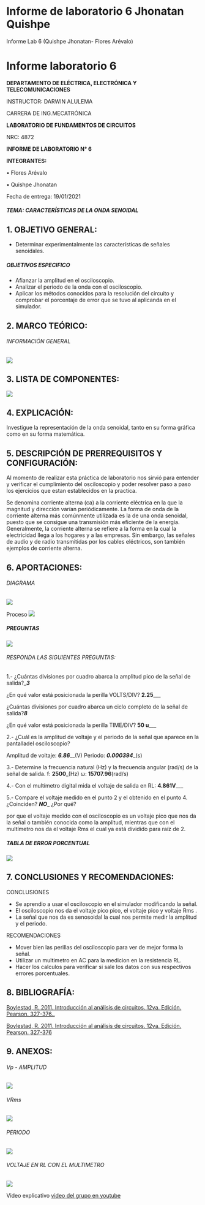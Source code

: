 # Informe de laboratorio 6 Jhonatan Quishpe 
Informe Lab 6 (Quishpe Jhonatan- Flores Arévalo)
# Informe laboratorio 6

**DEPARTAMENTO DE ELÉCTRICA, ELECTRÓNICA Y TELECOMUNICACIONES**

INSTRUCTOR: DARWIN ALULEMA

CARRERA DE ING.MECATRÓNICA

**LABORATORIO DE FUNDAMENTOS DE CIRCUITOS**

NRC: 4872

**INFORME DE LABORATORIO N° 6**

**INTEGRANTES:**

•	Flores Arévalo

•	Quishpe Jhonatan 


Fecha de entrega: 19/01/2021




##### TEMA: CARACTERÍSTICAS DE LA ONDA SENOIDAL

## 1.	OBJETIVO GENERAL:  
- Determinar experimentalmente las características de señales senoidales.

##### OBJETIVOS ESPECIFICO
- Afianzar la amplitud en el osciloscopio.
- Analizar el periodo de la onda con el osciloscopio.
- Aplicar los métodos conocidos para la resolución del circuito  y comprobar el porcentaje de error que se tuvo al aplicanda en el simulador.


## 2.	MARCO TEÓRICO: 
###### INFORMACIÓN GENERAL

![](https://fotos.subefotos.com/d32041aa2d34df27ff28420c4ad20e71o.jpg)




## 3.	LISTA DE COMPONENTES: 
![](https://fotos.subefotos.com/faa79038fcc824fe911afc6a2c84e740o.jpg)


## 4.	EXPLICACIÓN: 
Investigue la representación de la onda senoidal, tanto en su forma gráfica como en su forma matemática.


## 5.	DESCRIPCIÓN DE PRERREQUISITOS Y CONFIGURACIÓN: 



Al momento de realizar esta práctica de laboratorio nos sirvió para entender y verificar el cumplimiento del osciloscopio y poder resolver paso a paso los ejercicios que estan establecidos en la practica.

Se denomina corriente alterna (ca) a la corriente eléctrica en la que la magnitud y dirección varían periódicamente. La forma de onda de la corriente alterna más comúnmente utilizada es la de una onda senoidal, puesto que se consigue una transmisión más eficiente de la energía.
Generalmente, la corriente alterna se refiere a la forma en la cual la electricidad llega a los hogares y a las empresas. Sin embargo, las señales de audio y de radio transmitidas por los cables eléctricos, son también ejemplos de corriente alterna.


## 6.	APORTACIONES: 

###### DIAGRAMA

![](https://fotos.subefotos.com/ade472f45c7d625082835776d9b2fcc6o.jpg)

Proceso 
![](https://fotos.subefotos.com/74871910c4abf74c038dace16412b65do.jpg)


##### PREGUNTAS 
![](https://fotos.subefotos.com/e62c42cd10ae420b717bb8f985d6c40ao.jpg)

###### RESPONDA LAS SIGUIENTES PREGUNTAS:
1.- ¿Cuántas divisiones por cuadro abarca la amplitud pico de la señal de salida?______3_____

¿En qué valor está posicionada la perilla VOLTS/DIV? ____2.25_______

¿Cuántas divisiones por cuadro abarca un ciclo completo de la señal de salida?_____8_____

¿En qué valor está posicionada la perilla TIME/DIV?  ____50 u_______

2.- ¿Cuál es la amplitud de voltaje y el periodo de la señal que aparece en la pantalladel osciloscopio?

Amplitud de voltaje: _____6.86_______(V)
Periodo: _____0.000394______(s)

3.- Determine la frecuencia natural (Hz) y la frecuencia angular (rad/s) de la señal de salida.
f: ______2500_______(Hz)
ω: ______15707.96______(rad/s)

4.- Con el multímetro digital mida el voltaje de salida en RL: ______4.861V_________

5.- Compare el voltaje medido en el punto 2  y el obtenido en el punto 4.
¿Coinciden? ___NO____ ¿Por qué?

por que el voltaje medido con el osciloscopio es un voltaje pico que nos da la señal o también conocida como la amplitud, mientras que con el multímetro nos da el voltaje Rms el cual ya está dividido para raíz de 2. 




##### TABLA DE ERROR PORCENTUAL

![](https://fotos.subefotos.com/6f14d52044d411576f30c22114aa345eo.jpg)

## 7.	CONCLUSIONES Y RECOMENDACIONES: 

CONCLUSIONES 

-  Se aprendio a usar el osciloscopio en el simulador modificando la señal.
- El osciloscopio nos da el voltaje pico pico, el voltaje pico y voltaje Rms .
- La señal que nos da es senosoidal la cual nos permite medir la amplitud y el periodo.

RECOMENDACIONES 
- Mover bien las perillas del osciloscopio para ver de mejor forma la señal.
- Utilizar un multimetro en AC para la medicion en la resistencia RL.
- Hacer los calculos para verificar si sale los datos con sus respectivos errores porcentuales.

## 8.	BIBLIOGRAFÍA: 


[Boylestad, R. 2011. Introducción al análisis de circuitos. 12va. Edición. Pearson. 327-376..](https://tecdigital.tec.ac.cr/repo/rea/electronica/el-2114/un_1/11_caractersticas_de_la_funcin_sinusoidal.html)

[Boylestad, R. 2011. Introducción al análisis de circuitos. 12va. Edición. Pearson. 327-376](https://www.lifeder.com/onda-senoidal/)



## 9.	ANEXOS: 
###### Vp - AMPLITUD
![](https://fotos.subefotos.com/6a1869f6f7c13a7bdfa6ec326a491f35o.jpg)


###### VRms
![](https://fotos.subefotos.com/16c1ca129a34ed337b1125d61603e1f5o.jpg)

###### PERIODO 
![](https://fotos.subefotos.com/5d412045edce5fa6fae959ffc7255977o.jpg)

###### VOLTAJE EN RL CON EL MULTIMETRO
![](https://fotos.subefotos.com/a56ae140456e2b141865cc7c6a6b0daao.jpg)



Video explicativo 
[video del grupo en youtube](https://www.youtube.com/watch?v=TQ1quFsVCHM&feature=youtu.be)
